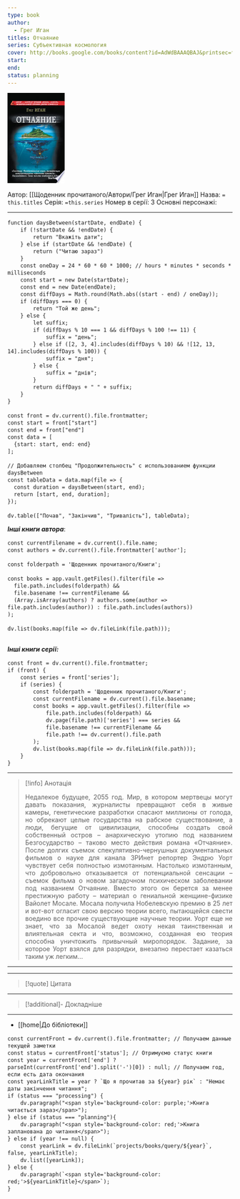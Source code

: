 ```yaml
---
type: book
author:
  - Грег Иган
titles: Отчаяние
series: Субъективная космология
cover: http://books.google.com/books/content?id=AdWdBAAAQBAJ&printsec=frontcover&img=1&zoom=1&edge=curl&source=gbs_api
start:
end:
status: planning
---
```

![cover|150](media/cover!150-430.jpg)

Автор: [[Щоденник прочитаного/Автори/Грег Иган|Грег Иган]]
Назва: `= this.titles`
Серія:  `=this.series`
Номер в серії: 3
Основні персонажі:

---
```dataviewjs
function daysBetween(startDate, endDate) {
	if (!startDate && !endDate) { 
		return "Вкажіть дати"; 
	} else if (startDate && !endDate) {
		return ("Читаю зараз")
	}
	const oneDay = 24 * 60 * 60 * 1000; // hours * minutes * seconds * milliseconds
	const start = new Date(startDate);
	const end = new Date(endDate);
	const diffDays = Math.round(Math.abs((start - end) / oneDay));
	if (diffDays === 0) {
		return "Той же день";   
	} else {
		let suffix;     
	    if (diffDays % 10 === 1 && diffDays % 100 !== 11) {
		    suffix = "день";     
	    } else if ([2, 3, 4].includes(diffDays % 10) && ![12, 13, 14].includes(diffDays % 100)) {
			suffix = "дня";     
		} else {       
			suffix = "днів";     
		}          
		return diffDays + " " + suffix;   
	} 
}  

const front = dv.current().file.frontmatter;
const start = front["start"]
const end = front["end"]
const data = [
  {start: start, end: end}
];

// Добавляем столбец "Продолжительность" с использованием функции daysBetween
const tableData = data.map(file => {
  const duration = daysBetween(start, end);
  return [start, end, duration];
});

dv.table(["Почав", "Закінчив", "Тривалість"], tableData);
```

***Інші книги автора***:
```dataviewjs
const currentFilename = dv.current().file.name;
const authors = dv.current().file.frontmatter['author'];

const folderpath = 'Щоденник прочитаного/Книги';

const books = app.vault.getFiles().filter(file =>
  file.path.includes(folderpath) &&
  file.basename !== currentFilename &&
  (Array.isArray(authors) ? authors.some(author => file.path.includes(author)) : file.path.includes(authors))
);

dv.list(books.map(file => dv.fileLink(file.path)));


```
***Інші книги серії:***
```dataviewjs
const front = dv.current().file.frontmatter;
if (front) {
	const series = front['series'];
	if (series) {
		const folderpath = 'Щоденник прочитаного/Книги';
		const currentFilename = dv.current().file.basename;
		const books = app.vault.getFiles().filter(file =>  
			file.path.includes(folderpath) && 
			dv.page(file.path)['series'] === series && 
			file.basename !== currentFilename &&
			file.path !== dv.current().file.path 
		);
		dv.list(books.map(file => dv.fileLink(file.path)));
	}
}

```

---
>[!info] Анотація
><p align="justify">Недалекое будущее, 2055 год. Мир, в котором мертвецы могут давать показания, журналисты превращают себя в живые камеры, генетические разработки спасают миллионы от голода, но обрекают целые государства на рабское существование, а люди, бегущие от цивилизации, способны создать свой собственный остров – анархическую утопию под названием Безгосударство – таково место действия романа «Отчаяние». После долгих съемок спекулятивно-чернушных документальных фильмов о науке для канала ЗРИнет репортер Эндрю Уорт чувствует себя полностью измотанным. Настолько измотанным, что добровольно отказывается от потенциальной сенсации – съемок фильма о новом загадочном психическом заболевании под названием Отчаяние. Вместо этого он берется за менее престижную работу – материал о гениальной женщине-физике Вайолет Мосале. Мосала получила Нобелевскую премию в 25 лет и вот-вот огласит свою версию теории всего, пытающейся свести воедино все прочие существующие научные теории. Уорт еще не знает, что за Мосалой ведет охоту некая таинственная и влиятельная секта и что, возможно, созданная ею теория способна уничтожить привычный миропорядок. Задание, за которое Уорт взялся для разрядки, внезапно перестает казаться таким уж легким…</p>
___

****
>[!quote] Цитата

****
>[!additional]- Докладніше

****

- [[home|До бібліотеки]]

```dataviewjs
const currentFront = dv.current().file.frontmatter; // Получаем данные текущей заметки
const status = currentFront['status']; // Отримуємо статус книги
const year = currentFront['end'] ? parseInt(currentFront['end'].split('-')[0]) : null; // Получаем год, если есть дата окончания
const yearLinkTitle = year ? `Що я прочитав за ${year} рік` : "Немає даты закінчення читання";
if (status === "processing") {
	dv.paragraph("<span style='background-color: purple;'>Книга читається зараз</span>");
} else if (status === "planning"){
	dv.paragraph("<span style='background-color: red;'>Книга запланована до читання</span>");
} else if (year !== null) {
	const yearLink = dv.fileLink(`projects/books/query/${year}`, false, yearLinkTitle);
	dv.list([yearLink]);
} else {
	dv.paragraph(`<span style='background-color: red;'>${yearLinkTitle}</span>`);
}
```